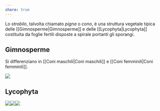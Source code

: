 ```yaml
---
share: true
---
```

Lo *strobilo*, talvolta chiamato *pigna* o *cono*, è una struttura vegetale tipica delle [[Gimnosperme|Gimnosperme]] e delle [[Lycophyta|Lycophyta]] costituita da foglie fertili disposte a spirale portanti gli sporangi.

## Gimnosperme
Si differenziano in [[Coni maschili|Coni maschili]] e [[Coni femminili|Coni femminili]].

![](2f6dbcf950382ec9ce7c64fcaa66d8b1_MD5%201.png)

## Lycophyta
![](b4d862501579b91d00a74d870f433145_MD5%201.png)![](0e812161894987d300f82603d4ab7b50_MD5%201.png)![](17bf4b034da4887a0473a2ad0eb96f35_MD5%201.png)